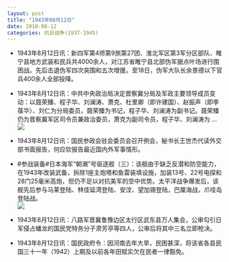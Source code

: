 ```yaml
---
layout: post
title: "1943年08月12日"
date: 2018-08-12
categories: 抗日战争(1937-1945)
---
```


<meta name="referrer" content="no-referrer" />

- 1943年8月12日讯：新四军第4师第9旅第27团、淮北军区第3军分区部队、睢宁县地方武装和民兵共4000余人，对江苏省睢宁县北部伪军据点叶场进行围困战。先后击退伪军四次突围和五次增援。至18日，伪军大队长余景德以下官兵400余人全部投降。 

- 1943年8月12日讯：中共中央政治局决定晋察冀分局及军政主要领导成员变动：以聂荣臻、程子华、刘澜涛、萧克、杜里卿（即许建国）、赵振声（即李葆华）、刘仁为分局委员，聂荣臻为书记，程子华、刘澜涛为副书记。聂荣臻仍为晋察冀军区司令员兼政治委员，萧克为副司令员，程子华、刘澜涛为 ... <br/><img src="https://wx4.sinaimg.cn/large/aca367d8ly1fu6s8obl7aj20c80ay0st.jpg" />

- 1943年8月12日讯：国民参政会驻会委员会召开例会，秘书长王世杰代读外交部书面报告，何应钦报告最近国内外军事情形。 

- #参战装备#日本海军“朝潮”号驱逐舰（三）：该舰由于缺乏反潜和防空能力，在1943年改装武备，拆除1座主炮塔和鱼雷装填设施，加装13号、22号电探和28门25毫米高炮，但仍不足以对抗美军的空中优势。太平洋战争爆发后，该舰先后参与马莱登陆、林佳延湾登陆、安汶、望加锡登陆，巴厘海战，爪哇岛登陆战。 <br/><img src="https://wx1.sinaimg.cn/large/aca367d8ly1fu6os2qg00j20j60ocqbk.jpg" />

- 1943年8月12日讯：八路军晋冀鲁豫边区太行区武东县万人集会，公审勾引日军侵占蟠龙的国民党特务分子肃芳亭等四人，公审后将其中三名立即枪决。 

- 1943年8月12日讯：国民政府令：因河南去年大旱，民困甚深，将该省各县民国三十一年（1942）上期及以前各年田赋实欠在民者一律豁免。 

